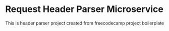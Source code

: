 # Request Header Parser Microservice

This is header parser project created from freecodecamp project boilerplate
